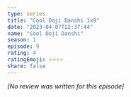 ```yaml
---
type: series
title: "Cool Doji Danshi 1x9"
date: "2023-04-07T22:37:44"
name: "Cool Doji Danshi"
season: 1
episode: 9
rating: 4
ratingEmoji: ⭐️⭐️⭐️⭐️
share: false
---
```


*[No review was written for this episode]*
